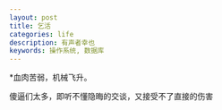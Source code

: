 ```yaml
---
layout: post
title: 乞活
categories: life
description: 有声者幸也
keywords: 操作系统, 数据库
---
```


*血肉苦弱，机械飞升。

傻逼们太多，即听不懂隐晦的交谈，又接受不了直接的伤害
